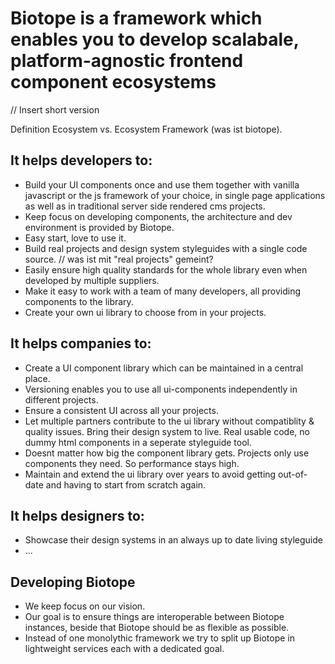 # Biotope is a framework which enables you to develop scalabale, platform-agnostic frontend component ecosystems

// Insert short version

Definition Ecosystem vs. Ecosystem Framework (was ist biotope).

## It helps developers to:
- Build your UI components once and use them together with vanilla javascript or the js framework of your choice, in single page applications as well as in traditional server side rendered cms projects.
- Keep focus on developing components, the architecture and dev environment is provided by Biotope.
- Easy start, love to use it.
- Build real projects and design system styleguides with a single code source. // was ist mit "real projects" gemeint?
- Easily ensure high quality standards for the whole library even when developed by multiple suppliers.
- Make it easy to work with a team of many developers, all providing components to the library.
- Create your own ui library to choose from in your projects.


## It helps companies to:
- Create a UI component library which can be maintained in a central place.
- Versioning enables you to use all ui-components independently in different projects.
- Ensure a consistent UI across all your projects.
- Let multiple partners contribute to the ui library without compatiblity & quality issues. Bring their design system to live. Real usable code, no dummy html components in a seperate styleguide tool.
-	Doesnt matter how big the component library gets. Projects only use components they need. So performance stays high.
- Maintain and extend the ui library over years to avoid getting out-of-date and having to start from scratch again.


## It helps designers to:
- Showcase their design systems in an always up to date living styleguide
- ...


## Developing Biotope
- We keep focus on our vision.
- Our goal is to ensure things are interoperable between Biotope instances, beside that Biotope should be as flexible as possible.
- Instead of one monolythic framework we try to split up Biotope in lightweight services each with a dedicated goal.
